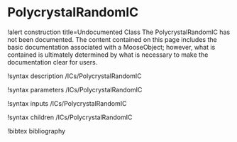<!-- MOOSE Documentation Stub: Remove this when content is added. -->

# PolycrystalRandomIC

!alert construction title=Undocumented Class
The PolycrystalRandomIC has not been documented. The content contained on this page
includes the basic documentation associated with a MooseObject; however, what is contained is
ultimately determined by what is necessary to make the documentation clear for users.

!syntax description /ICs/PolycrystalRandomIC

!syntax parameters /ICs/PolycrystalRandomIC

!syntax inputs /ICs/PolycrystalRandomIC

!syntax children /ICs/PolycrystalRandomIC

!bibtex bibliography
